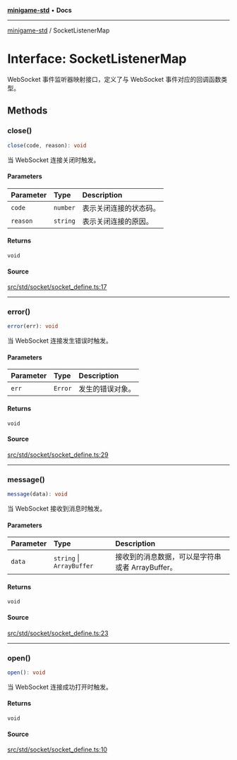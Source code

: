 [**minigame-std**](../README.md) • **Docs**

***

[minigame-std](../README.md) / SocketListenerMap

# Interface: SocketListenerMap

WebSocket 事件监听器映射接口，定义了与 WebSocket 事件对应的回调函数类型。

## Methods

### close()

```ts
close(code, reason): void
```

当 WebSocket 连接关闭时触发。

#### Parameters

| Parameter | Type | Description |
| :------ | :------ | :------ |
| `code` | `number` | 表示关闭连接的状态码。 |
| `reason` | `string` | 表示关闭连接的原因。 |

#### Returns

`void`

#### Source

[src/std/socket/socket\_define.ts:17](https://github.com/JiangJie/minigame-std/blob/1bf3ee8cf3321353e47e032c8721e63dd3e21497/src/std/socket/socket_define.ts#L17)

***

### error()

```ts
error(err): void
```

当 WebSocket 连接发生错误时触发。

#### Parameters

| Parameter | Type | Description |
| :------ | :------ | :------ |
| `err` | `Error` | 发生的错误对象。 |

#### Returns

`void`

#### Source

[src/std/socket/socket\_define.ts:29](https://github.com/JiangJie/minigame-std/blob/1bf3ee8cf3321353e47e032c8721e63dd3e21497/src/std/socket/socket_define.ts#L29)

***

### message()

```ts
message(data): void
```

当 WebSocket 接收到消息时触发。

#### Parameters

| Parameter | Type | Description |
| :------ | :------ | :------ |
| `data` | `string` \| `ArrayBuffer` | 接收到的消息数据，可以是字符串或者 ArrayBuffer。 |

#### Returns

`void`

#### Source

[src/std/socket/socket\_define.ts:23](https://github.com/JiangJie/minigame-std/blob/1bf3ee8cf3321353e47e032c8721e63dd3e21497/src/std/socket/socket_define.ts#L23)

***

### open()

```ts
open(): void
```

当 WebSocket 连接成功打开时触发。

#### Returns

`void`

#### Source

[src/std/socket/socket\_define.ts:10](https://github.com/JiangJie/minigame-std/blob/1bf3ee8cf3321353e47e032c8721e63dd3e21497/src/std/socket/socket_define.ts#L10)
